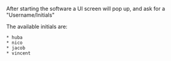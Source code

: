 
After starting the software a UI screen will pop up, and ask for a "Username/Initials"

The available initials are:

```
* huba
* nico
* jacob
* vincent
```
